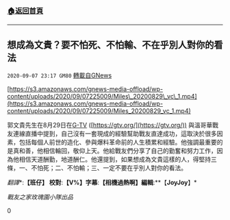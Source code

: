 ###  [:house:返回首頁](https://github.com/ourhimalayas/txt)
---

## 想成為文貴？要不怕死、不怕輸、不在乎別人對你的看法
`2020-09-07 23:17 GM80` [轉載自GNews](https://gnews.org/zh-hant/340306/)

[https://s3.amazonaws.com/gnews-media-offload/wp-content/uploads/2020/09/07225009/Miles\_20200829\_vc\_1.mp4](https://s3.amazonaws.com/gnews-media-offload/wp-content/uploads/2020/09/07225009/Miles_20200829_vc_1.mp4)

郭文貴先生在8月29日在[G-TV](https://gtv.org/web/#/VideoPlay_UI) ([https://gtv.org/](https://gtv.org/)) 與溫哥華戰友連線直播中提到，自己沒有一套現成的經驗幫助戰友直達成功，這取決於很多因素，包括每個人前世的造化、參與爆料革命前的人生積累和經驗。他強調最重要的是真和善，他相信輪回，敬仰上天。他給戰友們分享了自己的勤奮和努力工作，因為他相信天道酬勤，地道酬仁。他還提到，如果想成為文貴這樣的人，得堅持三條，一、不怕死；二、不怕輸；三、一定不要在乎別人對你的看法。

*翻譯**:**【班仔】 校對**:**【**V%**】字幕**:**【相機過熱啊】編輯**:**【**JoyJoy**】*

*戰友之家玫瑰園小隊出品*

0
